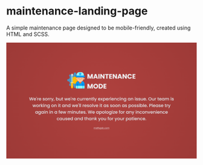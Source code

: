 # maintenance-landing-page
A simple maintenance page designed to be mobile-friendly, created using HTML and SCSS.

![screenshot](assets/images/screenshot.png)